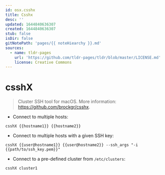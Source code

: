 ```yaml
---
id: osx.csshx
title: Csshx
desc: ''
updated: 1644840636307
created: 1644840636307
stub: false
isDir: false
gitNotePath: 'pages/{{ noteHiearchy }}.md'
sources:
  - name: tldr-pages
    url: 'https://github.com/tldr-pages/tldr/blob/master/LICENSE.md'
    license: Creative Commons
---
```

# csshX

> Cluster SSH tool for macOS.
> More information: <https://github.com/brockgr/csshx>.

- Connect to multiple hosts:

`csshX {{hostname1}} {{hostname2}}`

- Connect to multiple hosts with a given SSH key:

`csshX {{user@hostname1}} {{user@hostname2}} --ssh_args "-i {{path/to/ssh_key.pem}}"`

- Connect to a pre-defined cluster from `/etc/clusters`:

`csshX cluster1`

